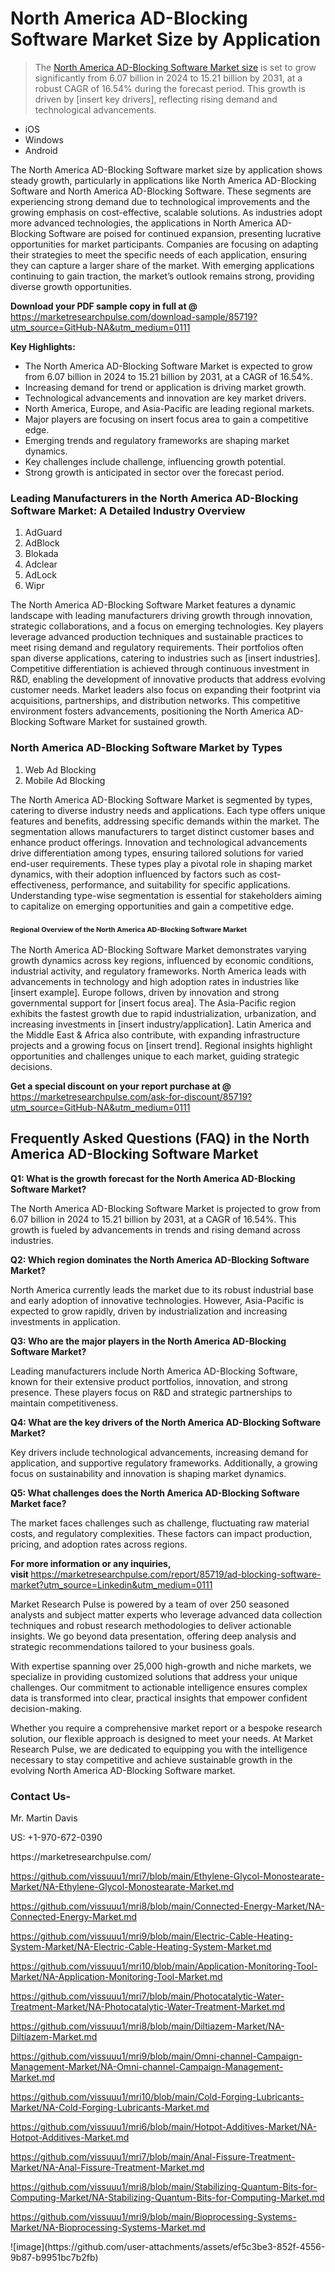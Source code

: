 <h1>North America AD-Blocking Software Market&nbsp;Size by Application</h1><blockquote><p>The <a href="https://marketresearchpulse.com/download-sample/85719?utm_source=GitHub-NA&amp;utm_medium=0111">North America AD-Blocking Software Market size</a> is set to grow significantly from 6.07 billion in 2024 to 15.21 billion by 2031, at a robust CAGR of 16.54% during the forecast period. This growth is driven by [insert key drivers], reflecting rising demand and technological advancements.</p></blockquote><ul><li>iOS<li> Windows<li> Android</li></ul><p>The North America AD-Blocking Software market size by application shows steady growth, particularly in applications like North America AD-Blocking Software and North America AD-Blocking Software. These segments are experiencing strong demand due to technological improvements and the growing emphasis on cost-effective, scalable solutions. As industries adopt more advanced technologies, the applications in North America AD-Blocking Software are poised for continued expansion, presenting lucrative opportunities for market participants. Companies are focusing on adapting their strategies to meet the specific needs of each application, ensuring they can capture a larger share of the market. With emerging applications continuing to gain traction, the market’s outlook remains strong, providing diverse growth opportunities.</p><p><strong>Download your PDF sample copy in full at @ </strong><a href="https://marketresearchpulse.com/download-sample/85719?utm_source=GitHub-NA&amp;utm_medium=0111">https://marketresearchpulse.com/download-sample/85719?utm_source=GitHub-NA&amp;utm_medium=0111</a></p><p><strong>Key Highlights: </strong></p><ul><li>The North America AD-Blocking Software Market is expected to grow from 6.07 billion in 2024 to 15.21 billion by 2031, at a CAGR of 16.54%.</li><li>Increasing demand for trend or application is driving market growth.</li><li>Technological advancements and innovation are key market drivers.</li><li>North America, Europe, and Asia-Pacific are leading regional markets.</li><li>Major players are focusing on insert focus area to gain a competitive edge.</li><li>Emerging trends and regulatory frameworks are shaping market dynamics.</li><li>Key challenges include challenge, influencing growth potential.</li><li>Strong growth is anticipated in sector over the forecast period.</li></ul><h3>Leading Manufacturers in the North America AD-Blocking Software Market: A Detailed Industry Overview</h3><ol><li>AdGuard</li><li>AdBlock</li><li>Blokada</li><li>Adclear</li><li>AdLock</li><li>Wipr</li></ol><div class="flex max-w-full flex-col flex-grow"><div class="min-h-8 text-message flex w-full flex-col items-end gap-2 whitespace-normal break-words [.text-message+&amp;]:mt-5" dir="auto" data-message-author-role="assistant" data-message-id="fd8432e4-4910-450d-b182-61b7bfb0a01f" data-message-model-slug="gpt-4o"><div class="flex w-full flex-col gap-1 empty:hidden first:pt-[3px]"><div class="markdown prose w-full break-words dark:prose-invert light"><p>The North America AD-Blocking Software Market features a dynamic landscape with leading manufacturers driving growth through innovation, strategic collaborations, and a focus on emerging technologies. Key players leverage advanced production techniques and sustainable practices to meet rising demand and regulatory requirements. Their portfolios often span diverse applications, catering to industries such as [insert industries]. Competitive differentiation is achieved through continuous investment in R&amp;D, enabling the development of innovative products that address evolving customer needs. Market leaders also focus on expanding their footprint via acquisitions, partnerships, and distribution networks. This competitive environment fosters advancements, positioning the North America AD-Blocking Software Market for sustained growth.</p></div></div></div></div><h3>North America AD-Blocking Software Market by Types</h3><ol><li>Web Ad Blocking<li> Mobile Ad Blocking</li></ol><div class="flex max-w-full flex-col flex-grow"><div class="min-h-8 text-message flex w-full flex-col items-end gap-2 whitespace-normal break-words [.text-message+&amp;]:mt-5" dir="auto" data-message-author-role="assistant" data-message-id="084470be-0bb7-4664-bddf-5156b4f41249" data-message-model-slug="gpt-4o-mini"><div class="flex w-full flex-col gap-1 empty:hidden first:pt-[3px]"><div class="markdown prose w-full break-words dark:prose-invert light"><p>The North America AD-Blocking Software Market is segmented by types, catering to diverse industry needs and applications. Each type offers unique features and benefits, addressing specific demands within the market. The segmentation allows manufacturers to target distinct customer bases and enhance product offerings. Innovation and technological advancements drive differentiation among types, ensuring tailored solutions for varied end-user requirements. These types play a pivotal role in shaping market dynamics, with their adoption influenced by factors such as cost-effectiveness, performance, and suitability for specific applications. Understanding type-wise segmentation is essential for stakeholders aiming to capitalize on emerging opportunities and gain a competitive edge.</p></div></div></div></div><h3><span style="font-size: 11px;">Regional Overview of the North America AD-Blocking Software Market</span></h3><div class="flex max-w-full flex-col flex-grow"><div class="min-h-8 text-message flex w-full flex-col items-end gap-2 whitespace-normal break-words [.text-message+&amp;]:mt-5" dir="auto" data-message-author-role="assistant" data-message-id="e9038762-ce64-4e30-91c9-9bd413514231" data-message-model-slug="gpt-4o-mini"><div class="flex w-full flex-col gap-1 empty:hidden first:pt-[3px]"><div class="markdown prose w-full break-words dark:prose-invert light"><p>The North America AD-Blocking Software Market demonstrates varying growth dynamics across key regions, influenced by economic conditions, industrial activity, and regulatory frameworks. North America leads with advancements in technology and high adoption rates in industries like [insert example]. Europe follows, driven by innovation and strong governmental support for [insert focus area]. The Asia-Pacific region exhibits the fastest growth due to rapid industrialization, urbanization, and increasing investments in [insert industry/application]. Latin America and the Middle East &amp; Africa also contribute, with expanding infrastructure projects and a growing focus on [insert trend]. Regional insights highlight opportunities and challenges unique to each market, guiding strategic decisions.</p></div></div></div></div><p><strong>Get a special discount on your report purchase at @ </strong><a href="https://marketresearchpulse.com/ask-for-discount/85719?utm_source=GitHub-NA&amp;utm_medium=0111">https://marketresearchpulse.com/ask-for-discount/85719?utm_source=GitHub-NA&amp;utm_medium=0111</a></p><h2>Frequently Asked Questions (FAQ) in the North America AD-Blocking Software Market</h2><p><strong>Q1: What is the growth forecast for the North America AD-Blocking Software Market?</strong></p><p>The North America AD-Blocking Software Market is projected to grow from 6.07 billion in 2024 to 15.21 billion by 2031, at a CAGR of 16.54%. This growth is fueled by advancements in trends and rising demand across industries.</p><p><strong>Q2: Which region dominates the North America AD-Blocking Software Market?</strong></p><p>North America currently leads the market due to its robust industrial base and early adoption of innovative technologies. However, Asia-Pacific is expected to grow rapidly, driven by industrialization and increasing investments in application.</p><p><strong>Q3: Who are the major players in the North America AD-Blocking Software Market?</strong></p><p>Leading manufacturers include North America AD-Blocking Software, known for their extensive product portfolios, innovation, and strong presence. These players focus on R&amp;D and strategic partnerships to maintain competitiveness.</p><p><strong>Q4: What are the key drivers of the North America AD-Blocking Software Market?</strong></p><p>Key drivers include technological advancements, increasing demand for application, and supportive regulatory frameworks. Additionally, a growing focus on sustainability and innovation is shaping market dynamics.</p><p><strong>Q5: What challenges does the North America AD-Blocking Software Market face?</strong></p><p>The market faces challenges such as challenge, fluctuating raw material costs, and regulatory complexities. These factors can impact production, pricing, and adoption rates across regions.</p><p><strong>For more information or any inquiries, visit&nbsp;</strong><a href="https://marketresearchpulse.com/report/85719/ad-blocking-software-market?utm_source=Linkedin&utm_medium=0111">https://marketresearchpulse.com/report/85719/ad-blocking-software-market?utm_source=Linkedin&utm_medium=0111</a></p><p>Market Research Pulse is powered by a team of over 250 seasoned analysts and subject matter experts who leverage advanced data collection techniques and robust research methodologies to deliver actionable insights. We go beyond data presentation, offering deep analysis and strategic recommendations tailored to your business goals.</p><p>With expertise spanning over 25,000 high-growth and niche markets, we specialize in providing customized solutions that address your unique challenges. Our commitment to actionable intelligence ensures complex data is transformed into clear, practical insights that empower confident decision-making.</p><p>Whether you require a comprehensive market report or a bespoke research solution, our flexible approach is designed to meet your needs. At Market Research Pulse, we are dedicated to equipping you with the intelligence necessary to stay competitive and achieve sustainable growth in the evolving North America AD-Blocking Software market.</p><h3><strong>Contact Us-</strong></h3><p>Mr. Martin Davis</p><p>US: +1-970-672-0390</p><p>https://marketresearchpulse.com/</p><p><a href="https://github.com/vissuuu1/mri7/blob/main/Ethylene-Glycol-Monostearate-Market/NA-Ethylene-Glycol-Monostearate-Market.md">https://github.com/vissuuu1/mri7/blob/main/Ethylene-Glycol-Monostearate-Market/NA-Ethylene-Glycol-Monostearate-Market.md</a></p><p><a href="https://github.com/vissuuu1/mri8/blob/main/Connected-Energy-Market/NA-Connected-Energy-Market.md">https://github.com/vissuuu1/mri8/blob/main/Connected-Energy-Market/NA-Connected-Energy-Market.md</a></p><p><a href="https://github.com/vissuuu1/mri9/blob/main/Electric-Cable-Heating-System-Market/NA-Electric-Cable-Heating-System-Market.md">https://github.com/vissuuu1/mri9/blob/main/Electric-Cable-Heating-System-Market/NA-Electric-Cable-Heating-System-Market.md</a></p><p><a href="https://github.com/vissuuu1/mri10/blob/main/Application-Monitoring-Tool-Market/NA-Application-Monitoring-Tool-Market.md">https://github.com/vissuuu1/mri10/blob/main/Application-Monitoring-Tool-Market/NA-Application-Monitoring-Tool-Market.md</a></p><p><a href="https://github.com/vissuuu1/mri7/blob/main/Photocatalytic-Water-Treatment-Market/NA-Photocatalytic-Water-Treatment-Market.md">https://github.com/vissuuu1/mri7/blob/main/Photocatalytic-Water-Treatment-Market/NA-Photocatalytic-Water-Treatment-Market.md</a></p><p><a href="https://github.com/vissuuu1/mri8/blob/main/Diltiazem-Market/NA-Diltiazem-Market.md">https://github.com/vissuuu1/mri8/blob/main/Diltiazem-Market/NA-Diltiazem-Market.md</a></p><p><a href="https://github.com/vissuuu1/mri9/blob/main/Omni-channel-Campaign-Management-Market/NA-Omni-channel-Campaign-Management-Market.md">https://github.com/vissuuu1/mri9/blob/main/Omni-channel-Campaign-Management-Market/NA-Omni-channel-Campaign-Management-Market.md</a></p><p><a href="https://github.com/vissuuu1/mri10/blob/main/Cold-Forging-Lubricants-Market/NA-Cold-Forging-Lubricants-Market.md">https://github.com/vissuuu1/mri10/blob/main/Cold-Forging-Lubricants-Market/NA-Cold-Forging-Lubricants-Market.md</a></p><p><a href="https://github.com/vissuuu1/mri6/blob/main/Hotpot-Additives-Market/NA-Hotpot-Additives-Market.md">https://github.com/vissuuu1/mri6/blob/main/Hotpot-Additives-Market/NA-Hotpot-Additives-Market.md</a></p><p><a href="https://github.com/vissuuu1/mri7/blob/main/Anal-Fissure-Treatment-Market/NA-Anal-Fissure-Treatment-Market.md">https://github.com/vissuuu1/mri7/blob/main/Anal-Fissure-Treatment-Market/NA-Anal-Fissure-Treatment-Market.md</a></p><p><a href="https://github.com/vissuuu1/mri8/blob/main/Stabilizing-Quantum-Bits-for-Computing-Market/NA-Stabilizing-Quantum-Bits-for-Computing-Market.md">https://github.com/vissuuu1/mri8/blob/main/Stabilizing-Quantum-Bits-for-Computing-Market/NA-Stabilizing-Quantum-Bits-for-Computing-Market.md</a></p><p><a href="https://github.com/vissuuu1/mri9/blob/main/Bioprocessing-Systems-Market/NA-Bioprocessing-Systems-Market.md">https://github.com/vissuuu1/mri9/blob/main/Bioprocessing-Systems-Market/NA-Bioprocessing-Systems-Market.md</a></p>
![image](https://github.com/user-attachments/assets/ef5c3be3-852f-4556-9b87-b9951bc7b2fb)

